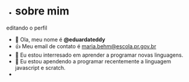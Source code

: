 - # sobre mim

editando o perfil

- 👋 Ola, meu nome é **@eduardateddy**
- :+1: Meu email de contato é maria.behm@escola.pr.gov.br
- 👀 Eu estou interresado em aprender a programar novas linguagens.
- 🌱 Eu estou apendendo a programar recentemente a linguagem javascript e scratch.
-  

